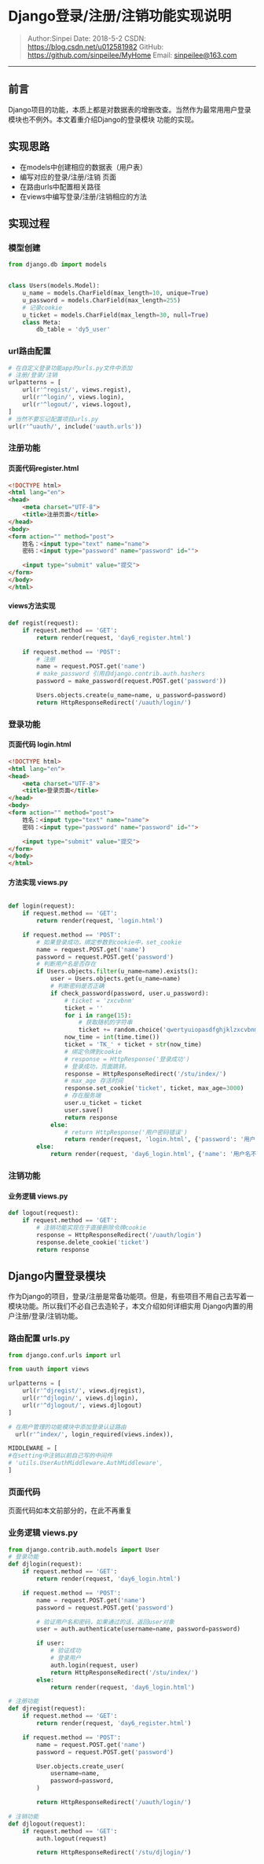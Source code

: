 # Django登录/注册/注销功能实现说明

>Author:Sinpei 
>Date: 2018-5-2
>CSDN: https://blog.csdn.net/u012581982
>GitHub: https://github.com/sinpeilee/MyHome
>Email: sinpeilee@163.com 

---

## 前言
Django项目的功能，本质上都是对数据表的增删改查。当然作为最常用用户登录模块也不例外。本文着重介绍Django的登录模块
功能的实现。


## 实现思路
- 在models中创建相应的数据表（用户表）
- 编写对应的登录/注册/注销 页面
- 在路由urls中配置相关路径
- 在views中编写登录/注册/注销相应的方法


## 实现过程
### 模型创建
```python
from django.db import models


class Users(models.Model):
    u_name = models.CharField(max_length=10, unique=True)
    u_password = models.CharField(max_length=255)
    # 记录cookie
    u_ticket = models.CharField(max_length=30, null=True)
    class Meta:
        db_table = 'dy5_user'
```
### url路由配置
```python
# 在自定义登录功能app的urls.py文件中添加
# 注册/登录/注销
urlpatterns = [
    url(r'^regist/', views.regist),
    url(r'^login/', views.login),
    url(r'^logout/', views.logout),
]
# 当然不要忘记配置项目urls.py
url(r'^uauth/', include('uauth.urls'))
```
### 注册功能
#### 页面代码register.html
```html
<!DOCTYPE html>
<html lang="en">
<head>
    <meta charset="UTF-8">
    <title>注册页面</title>
</head>
<body>
<form action="" method="post">
    姓名：<input type="text" name="name">
    密码：<input type="password" name="password" id="">

    <input type="submit" value="提交">
</form>
</body>
</html>
```


#### views方法实现
```python
def regist(request):
    if request.method == 'GET':
        return render(request, 'day6_register.html')

    if request.method == 'POST':
        # 注册
        name = request.POST.get('name')
        # make_password 引用自django.contrib.auth.hashers
        password = make_password(request.POST.get('password'))

        Users.objects.create(u_name=name, u_password=password)
        return HttpResponseRedirect('/uauth/login/')
```

### 登录功能
#### 页面代码 login.html
```html
<!DOCTYPE html>
<html lang="en">
<head>
    <meta charset="UTF-8">
    <title>登录页面</title>
</head>
<body>
<form action="" method="post">
    姓名：<input type="text" name="name">
    密码：<input type="password" name="password" id="">

    <input type="submit" value="提交">
</form>
</body>
</html>
```
#### 方法实现 views.py
```python

def login(request):
    if request.method == 'GET':
        return render(request, 'login.html')

    if request.method == 'POST':
        # 如果登录成功，绑定参数到cookie中，set_cookie
        name = request.POST.get('name')
        password = request.POST.get('password')
        # 判断用户名是否存在
        if Users.objects.filter(u_name=name).exists():
            user = Users.objects.get(u_name=name)
            # 判断密码是否正确
            if check_password(password, user.u_password):
                # ticket = 'zxcvbnm'
                ticket = ''
                for i in range(15):
                    # 获取随机的字符串
                    ticket += random.choice('qwertyuiopasdfghjklzxcvbnm1234567890')
                now_time = int(time.time())
                ticket = 'TK_' + ticket + str(now_time)
                # 绑定令牌到cookie
                # response = HttpResponse('登录成功')
                # 登录成功，页面跳转。
                response = HttpResponseRedirect('/stu/index/')
                # max_age 存活时间
                response.set_cookie('ticket', ticket, max_age=3000)
                # 存在服务端
                user.u_ticket = ticket
                user.save()
                return response
            else:
                # return HttpResponse('用户密码错误')
                return render(request, 'login.html', {'password': '用户密码错误'})
        else:
            return render(request, 'day6_login.html', {'name': '用户名不存在'})

```

### 注销功能

#### 业务逻辑 views.py
```python
def logout(request):
    if request.method == 'GET':
        # 注销功能实现在于直接删除令牌cookie
        response = HttpResponseRedirect('/uauth/login')
        response.delete_cookie('ticket')
        return response
```


## Django内置登录模块
作为Django的项目，登录/注册是常备功能项。但是，有些项目不用自己去写着一模块功能。所以我们不必自己去造轮子，本文介绍如何详细实用
Django内置的用户注册/登录/注销功能。
### 路由配置 urls.py
```python
from django.conf.urls import url

from uauth import views

urlpatterns = [
    url(r'^djregist/', views.djregist),
    url(r'^djlogin/', views.djlogin),
    url(r'^djlogout/', views.djlogout)
]

```
```python
# 在用户管理的功能模块中添加登录认证路由
  url(r'^index/', login_required(views.index)),
```
```python
MIDDLEWARE = [
#在setting中注销以前自己写的中间件
# 'utils.UserAuthMiddleware.AuthMiddleware',
]
```
### 页面代码
页面代码如本文前部分的，在此不再重复

### 业务逻辑 views.py
```python
from django.contrib.auth.models import User
# 登录功能
def djlogin(request):
    if request.method == 'GET':
        return render(request, 'day6_login.html')

    if request.method == 'POST':
        name = request.POST.get('name')
        password = request.POST.get('password')

        # 验证用户名和密码，如果通过的话，返回user对象
        user = auth.authenticate(username=name, password=password)

        if user:
            # 验证成功
            # 登录用户
            auth.login(request, user)
            return HttpResponseRedirect('/stu/index/')
        else:
            return render(request, 'day6_login.html')

# 注册功能
def djregist(request):
    if request.method == 'GET':
        return render(request, 'day6_register.html')

    if request.method == 'POST':
        name = request.POST.get('name')
        password = request.POST.get('password')

        User.objects.create_user(
            username=name,
            password=password,
        )

        return HttpResponseRedirect('/uauth/login/')

# 注销功能
def djlogout(request):
    if request.method == 'GET':
        auth.logout(request)

        return HttpResponseRedirect('/stu/djlogin/')

```
